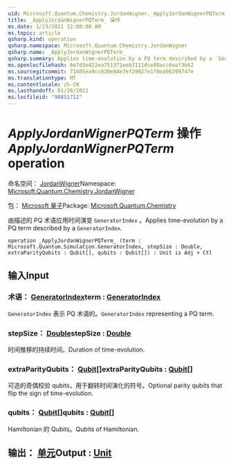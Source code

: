 ```yaml
---
uid: Microsoft.Quantum.Chemistry.JordanWigner._ApplyJordanWignerPQTerm_
title: _ApplyJordanWignerPQTerm_ 操作
ms.date: 1/23/2021 12:00:00 AM
ms.topic: article
qsharp.kind: operation
qsharp.namespace: Microsoft.Quantum.Chemistry.JordanWigner
qsharp.name: _ApplyJordanWignerPQTerm_
qsharp.summary: Applies time-evolution by a PQ term described by a `GeneratorIndex`.
ms.openlocfilehash: 6e7d3e422ea751371eeb3111dce88acc6eaf3b62
ms.sourcegitcommit: 71605ea9cc630e84e7ef29027e1f0ea06299747e
ms.translationtype: MT
ms.contentlocale: zh-CN
ms.lasthandoff: 01/26/2021
ms.locfileid: "98851712"
---
```

# <a name="_applyjordanwignerpqterm_-operation"></a><span data-ttu-id="fa72d-102">_ApplyJordanWignerPQTerm_ 操作</span><span class="sxs-lookup"><span data-stu-id="fa72d-102">_ApplyJordanWignerPQTerm_ operation</span></span>

<span data-ttu-id="fa72d-103">命名空间： [JordanWigner](xref:Microsoft.Quantum.Chemistry.JordanWigner)</span><span class="sxs-lookup"><span data-stu-id="fa72d-103">Namespace: [Microsoft.Quantum.Chemistry.JordanWigner](xref:Microsoft.Quantum.Chemistry.JordanWigner)</span></span>

<span data-ttu-id="fa72d-104">包： [Microsoft 量子](https://nuget.org/packages/Microsoft.Quantum.Chemistry)</span><span class="sxs-lookup"><span data-stu-id="fa72d-104">Package: [Microsoft.Quantum.Chemistry](https://nuget.org/packages/Microsoft.Quantum.Chemistry)</span></span>


<span data-ttu-id="fa72d-105">由描述的 PQ 术语应用时间演变 `GeneratorIndex` 。</span><span class="sxs-lookup"><span data-stu-id="fa72d-105">Applies time-evolution by a PQ term described by a `GeneratorIndex`.</span></span>

```qsharp
operation _ApplyJordanWignerPQTerm_ (term : Microsoft.Quantum.Simulation.GeneratorIndex, stepSize : Double, extraParityQubits : Qubit[], qubits : Qubit[]) : Unit is Adj + Ctl
```


## <a name="input"></a><span data-ttu-id="fa72d-106">输入</span><span class="sxs-lookup"><span data-stu-id="fa72d-106">Input</span></span>

### <a name="term--generatorindex"></a><span data-ttu-id="fa72d-107">术语： [GeneratorIndex](xref:Microsoft.Quantum.Simulation.GeneratorIndex)</span><span class="sxs-lookup"><span data-stu-id="fa72d-107">term : [GeneratorIndex](xref:Microsoft.Quantum.Simulation.GeneratorIndex)</span></span>

<span data-ttu-id="fa72d-108">`GeneratorIndex` 表示 PQ 术语的。</span><span class="sxs-lookup"><span data-stu-id="fa72d-108">`GeneratorIndex` representing a PQ term.</span></span>


### <a name="stepsize--double"></a><span data-ttu-id="fa72d-109">stepSize： [Double](xref:microsoft.quantum.lang-ref.double)</span><span class="sxs-lookup"><span data-stu-id="fa72d-109">stepSize : [Double](xref:microsoft.quantum.lang-ref.double)</span></span>

<span data-ttu-id="fa72d-110">时间推移的持续时间。</span><span class="sxs-lookup"><span data-stu-id="fa72d-110">Duration of time-evolution.</span></span>


### <a name="extraparityqubits--qubit"></a><span data-ttu-id="fa72d-111">extraParityQubits： [Qubit](xref:microsoft.quantum.lang-ref.qubit)[]</span><span class="sxs-lookup"><span data-stu-id="fa72d-111">extraParityQubits : [Qubit](xref:microsoft.quantum.lang-ref.qubit)[]</span></span>

<span data-ttu-id="fa72d-112">可选的奇偶校验 qubits，用于翻转时间演化的符号。</span><span class="sxs-lookup"><span data-stu-id="fa72d-112">Optional parity qubits that flip the sign of time-evolution.</span></span>


### <a name="qubits--qubit"></a><span data-ttu-id="fa72d-113">qubits： [Qubit](xref:microsoft.quantum.lang-ref.qubit)[]</span><span class="sxs-lookup"><span data-stu-id="fa72d-113">qubits : [Qubit](xref:microsoft.quantum.lang-ref.qubit)[]</span></span>

<span data-ttu-id="fa72d-114">Hamiltonian 的 Qubits。</span><span class="sxs-lookup"><span data-stu-id="fa72d-114">Qubits of Hamiltonian.</span></span>



## <a name="output--unit"></a><span data-ttu-id="fa72d-115">输出： [单元](xref:microsoft.quantum.lang-ref.unit)</span><span class="sxs-lookup"><span data-stu-id="fa72d-115">Output : [Unit](xref:microsoft.quantum.lang-ref.unit)</span></span>

